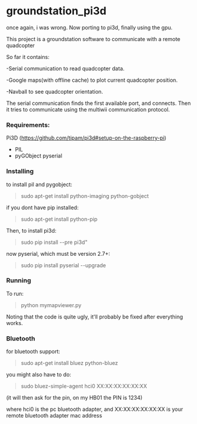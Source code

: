 groundstation_pi3d
==================

once again, i was wrong.
Now porting to pi3d, finally using the gpu.


This project is a groundstation software to communicate with a remote quadcopter

So far it contains:

-Serial communication to read quadcopter data.

-Google maps(with offline cache) to plot current quadcopter position.

-Navball to see quadcopter orientation.

The serial communication finds the first available port, and connects. Then it tries to communicate using the multiwii communication protocol.


### Requirements: ###
Pi3D (https://github.com/tipam/pi3d#setup-on-the-raspberry-pi)
  -  PIL
  -  pyGObject
pyserial


### Installing ###
to install pil and pygobject:
>sudo apt-get install python-imaging python-gobject

if you dont have pip installed:
>sudo apt-get install python-pip

Then, to install pi3d:

>sudo pip install --pre pi3d"

now pyserial, which must be version 2.7+: 
>sudo pip install pyserial --upgrade

### Running ###
To run:

>python mymapviewer.py

Noting that the code is quite ugly, it'll probably be fixed after everything works.

### Bluetooth ###

for bluetooth support:

>sudo apt-get install bluez python-bluez

you might also have to do:

> sudo bluez-simple-agent hci0 XX:XX:XX:XX:XX:XX

(it will then ask for the pin, on my HB01 the PIN is 1234)

where hci0 is the pc bluetooth adapter, and XX:XX:XX:XX:XX:XX is your remote bluetooth adapter mac address
